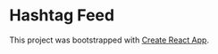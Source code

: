 # Hashtag Feed

This project was bootstrapped with [Create React App](https://github.com/facebookincubator/create-react-app).